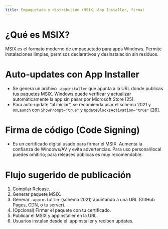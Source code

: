 ```yaml
---
title: Empaquetado y distribución (MSIX, App Installer, firma)
---
```


# ¿Qué es MSIX?
MSIX es el formato moderno de empaquetado para apps Windows. Permite instalaciones limpias, permisos declarativos y desinstalación sin residuos.

# Auto‑updates con App Installer
- Se genera un archivo `.appinstaller` que apunta a la URL donde publicas tus paquetes MSIX. Windows puede verificar y actualizar automáticamente la app sin pasar por Microsoft Store [25].
- Para auto‑update “al iniciar”, se recomienda usar el schema 2021 y `OnLaunch` con `ShowPrompt="true"` y `UpdateBlocksActivation="true"` [26].

# Firma de código (Code Signing)
- Es un certificado digital usado para firmar el MSIX. Aumenta la confianza de Windows/AV y evita advertencias. Para uso personal/local puedes omitirlo; para releases públicas es muy recomendable.

# Flujo sugerido de publicación
1) Compilar Release.
2) Generar paquete MSIX.
3) Generar `.appinstaller` (schema 2021) apuntando a una URL (GitHub Pages, CDN, o tu server).
4) (Opcional) Firmar el paquete con tu certificado.
5) Publicar el MSIX y appinstaller en la URL.
6) Usuarios instalan desde el .appinstaller y reciben updates.
